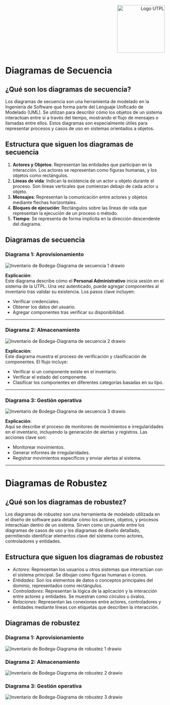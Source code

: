 <p align="right">
  <img src="https://i.postimg.cc/13qQdqZs/utpllogo.png" alt="Logo UTPL" width="150"/>
</p>

# Diagramas de Secuencia

## ¿Qué son los diagramas de secuencia?
Los diagramas de secuencia son una herramienta de modelado en la Ingeniería de Software que forma parte del Lenguaje Unificado de Modelado (UML). Se utilizan para describir cómo los objetos de un sistema interactúan entre sí a través del tiempo, mostrando el flujo de mensajes o llamadas entre ellos. Estos diagramas son especialmente útiles para representar procesos y casos de uso en sistemas orientados a objetos.

## Estructura que siguen los diagramas de secuencia
1. **Actores y Objetos**: Representan las entidades que participan en la interacción. Los actores se representan como figuras humanas, y los objetos como rectángulos.
2. **Líneas de vida**: Indican la existencia de un actor u objeto durante el proceso. Son líneas verticales que comienzan debajo de cada actor u objeto.
3. **Mensajes**: Representan la comunicación entre actores y objetos mediante flechas horizontales.
4. **Bloques de ejecución**: Rectángulos sobre las líneas de vida que representan la ejecución de un proceso o método.
5. **Tiempo**: Se representa de forma implícita en la dirección descendente del diagrama.

## Diagramas de secuencia

### Diagrama 1: Aprovisionamiento
![Inventario de Bodega-Diagrama de secuencia 1 drawio](https://github.com/user-attachments/assets/c1edc20c-b91e-436c-b8f2-6c6be12d4827)



**Explicación**:  
Este diagrama describe cómo el **Personal Administrativo** inicia sesión en el sistema de la UTPL. Una vez autenticado, puede agregar componentes al inventario tras validar su existencia. Los pasos clave incluyen:  
- Verificar credenciales.  
- Obtener los datos del usuario.  
- Agregar componentes tras verificar su disponibilidad.

---


### Diagrama 2: Almacenamiento
![Inventario de Bodega-Diagrama de secuencia 2 drawio](https://github.com/user-attachments/assets/52dcd13f-cc53-4325-b53b-c3f22d20648b)




**Explicación**:  
Este diagrama muestra el proceso de verificación y clasificación de componentes. El flujo incluye:  
- Verificar si un componente existe en el inventario.  
- Verificar el estado del componente.  
- Clasificar los componentes en diferentes categorías basadas en su tipo.

---


### Diagrama 3: Gestión operativa
![Inventario de Bodega-Diagrama de secuencia 3 drawio](https://github.com/user-attachments/assets/0a2eac5c-e12e-4d5a-b1fe-4af5116d16d7)





**Explicación**:  
Aquí se describe el proceso de monitoreo de movimientos e irregularidades en el inventario, incluyendo la generación de alertas y registros. Las acciones clave son:  
- Monitorear movimientos.  
- Generar informes de irregularidades.  
- Registrar movimientos específicos y enviar alertas al sistema.

---


# Diagramas de Robustez  

## ¿Qué son los diagramas de robustez?  
Los diagramas de robustez son una herramienta de modelado utilizada en el diseño de software para detallar cómo los actores, objetos, y procesos interactúan dentro de un sistema. Sirven como un puente entre los diagramas de casos de uso y los diagramas de diseño detallado, permitiendo identificar elementos clave del sistema como actores, controladores y entidades.  

## Estructura que siguen los diagramas de robustez  

- *Actores:* Representan los usuarios u otros sistemas que interactúan con el sistema principal. Se dibujan como figuras humanas o íconos.  
- *Entidades:* Son los elementos de datos o conceptos principales del dominio, representados como rectángulos.  
- *Controladores:* Representan la lógica de la aplicación y la interacción entre actores y entidades. Se muestran como círculos u óvalos.  
- *Relaciones:* Representan las conexiones entre actores, controladores y entidades mediante líneas con etiquetas que describen la interacción.

## Diagramas de robustez

### Diagrama 1: Aprovisionamiento
![Inventario de Bodega-Diagrama de robustez 1 drawio](https://github.com/user-attachments/assets/62ce5534-b5ef-4ac9-b71d-daedec34edad)



### Diagrama 2: Almacenamiento
![Inventario de Bodega-Diagrama de robustez 2 drawio](https://github.com/user-attachments/assets/2a9b153b-42b2-4ee8-9c59-5a76540e7bca)



### Diagrama 3: Gestión operativa
![Inventario de Bodega-Diagrama de robustez 3 drawio](https://github.com/user-attachments/assets/85673d76-401f-4fcc-98b6-f56383a36529)





